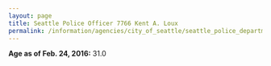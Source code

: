 ```yaml
---
layout: page
title: Seattle Police Officer 7766 Kent A. Loux
permalink: /information/agencies/city_of_seattle/seattle_police_department/copbook/7766/
---
```


**Age as of Feb. 24, 2016:** 31.0
